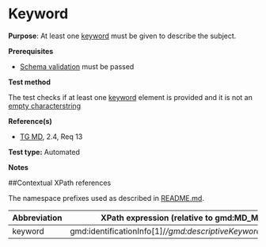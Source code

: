 # Keyword

**Purpose**: At least one [keyword](#keyword) must be given to describe the subject.

**Prerequisites**
* [Schema validation](schema-validation.md) must be passed

**Test method**

The test checks if at least one [keyword](#keyword) element is provided and it is not an [empty characterstring](./README.md#emptychar)

**Reference(s)**	 

* [TG MD](./README.md#ref_TG_MD), 2.4, Req 13


**Test type:** Automated

**Notes**

##Contextual XPath references

The namespace prefixes used as described in [README.md](./README.md#namespaces).

Abbreviation                                   |  XPath expression (relative to gmd:MD_Metadata)
-----------------------------------------------| -------------------------------------------------------------------------
<a name="keyword"></a> keyword  | gmd:identificationInfo[1]/*/gmd:descriptiveKeywords/*/gmd:keyword
